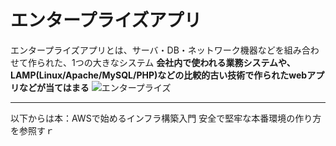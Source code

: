 # エンタープライズアプリ

エンタープライズアプリとは、サーバ・DB・ネットワーク機器などを組み合わせて作られた、1つの大きなシステム
**会社内で使われる業務システムや、LAMP(Linux/Apache/MySQL/PHP)などの比較的古い技術で作られたwebアプリなどが当てはまる**
![エンタープライズ](image/エンタープライズ.png)

---
以下からは本：AWSで始めるインフラ構築入門 安全で堅牢な本番環境の作り方を参照すｒ
